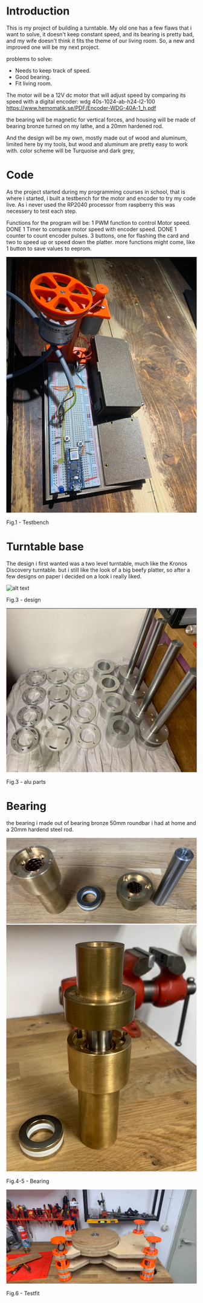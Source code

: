 # Introduction

This is my project of building a turntable. My old one has a few flaws that i want to solve, it doesn't keep constant speed, and its bearing is pretty bad, and my wife doesn't think it fits the theme of our living room. 
So, a new and improved one will be my next project.

problems to solve:
* Needs to keep track of speed.
* Good bearing.
* Fit living room.

The motor will be a 12V dc motor that will adjust speed by comparing its speed with a digital encoder: wdg 40s-1024-ab-h24-l2-100
https://www.hemomatik.se/PDF/Encoder-WDG-40A-1_h.pdf

the bearing will be magnetic for vertical forces, and housing will be made of bearing bronze turned on my lathe, and a 20mm hardened rod.

And the design will be my own, mostly made out of wood and aluminum, limited here by my tools, but wood and aluminum are pretty easy to work with.
color scheme will be Turquoise and dark grey,

# Code

As the project started during my programming courses in school, that is where i started, i built a testbench for the motor and encoder to try my code live. As i never used the RP2040 processor from raspberry this was necessery to test each step.

Functions for the program will be:
1 PWM function to control Motor speed.                                                      DONE
1 Timer to compare motor speed with encoder speed.                                          DONE
1 counter to count encoder pulses.
3 buttons, one for flashing the card and two to speed up or speed down the platter.
more functions might come, like 1 button to save values to eeprom.

![alt text](https://github.com/onderest/turntable/blob/main/Fig1.png?raw=true)

Fig.1 - Testbench

# Turntable base

The design i first wanted was a two level turntable, much like the Kronos Discovery turntable. but i still like the look of a big beefy platter, so after a few designs on paper i decided on a look i really liked.


![alt text](?raw=true)

Fig.3 - design

![alt text](https://github.com/onderest/turntable/blob/main/FigAluparts.png?raw=true)

Fig.3 - alu parts

# Bearing

the bearing i made out of  bearing bronze 50mm roundbar i had at home and a 20mm hardend steel rod.


![alt text](https://github.com/onderest/turntable/blob/main/FigBearging2.png?raw=true)
![alt text](https://github.com/onderest/turntable/blob/main/FigBearing1.png?raw=true)

Fig.4-5 - Bearing


![alt text](https://github.com/onderest/turntable/blob/main/Testfit.png?raw=true)

Fig.6 - Testfit
